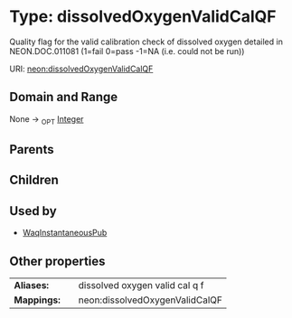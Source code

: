 
# Type: dissolvedOxygenValidCalQF


Quality flag for the valid calibration check of dissolved oxygen detailed in NEON.DOC.011081 (1=fail 0=pass -1=NA (i.e. could not be run))

URI: [neon:dissolvedOxygenValidCalQF](https://data.neonscience.org/dissolvedOxygenValidCalQF)


## Domain and Range

None ->  <sub>OPT</sub> [Integer](types/Integer.md)

## Parents


## Children


## Used by

 * [WaqInstantaneousPub](WaqInstantaneousPub.md)

## Other properties

|  |  |  |
| --- | --- | --- |
| **Aliases:** | | dissolved oxygen valid cal q f |
| **Mappings:** | | neon:dissolvedOxygenValidCalQF |

